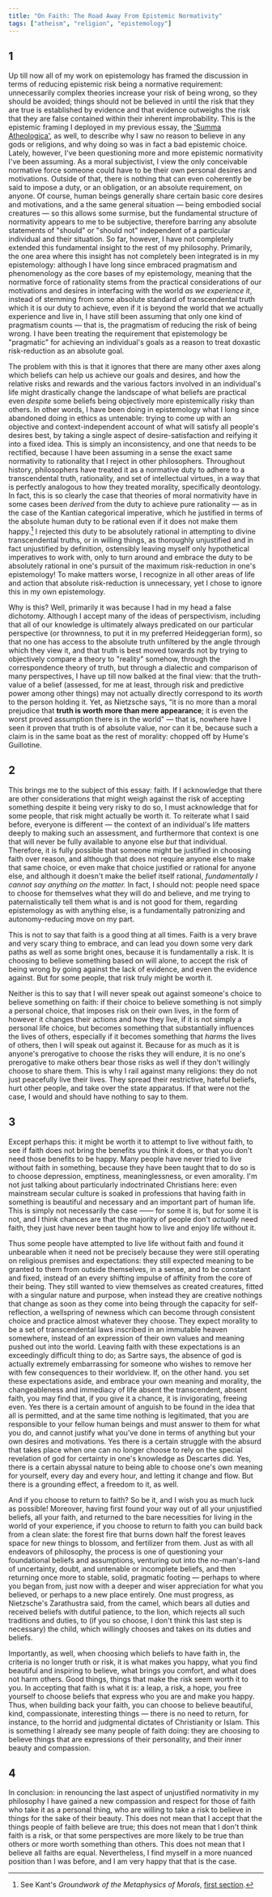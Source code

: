 ```yaml
---
title: "On Faith: The Road Away From Epistemic Normativity"
tags: ["atheism", "religion", "epistemology"]
---
```


## 1

Up till now all of my work on epistemology has framed the discussion in terms of reducing epistemic risk being a normative requirement: unnecessarily complex theories increase your risk of being wrong, so they should be avoided; things should not be believed in until the risk that they are true is established by evidence and that evidence outweighs the risk that they are false contained within their inherent improbability. This is the epistemic framing I deployed in my previous essay, the ['Summa Atheologica'](https://blog.alexisdumas.org/2022/02/08/atheism.html), as well, to describe why I saw no reason to believe in any gods or religions, and why doing so was in fact a bad epistemic choice. Lately, however, I've been questioning more and more epistemic normativity I've been assuming. As a moral subjectivist, I view the only conceivable normative force someone could have to be their own personal desires and motivations. Outside of that, there is nothing that can even coherently be said to impose a duty, or an obligation, or an absolute requirement, on anyone. Of course, human beings generally share certain basic core desires and motivations, and a the same general situation — being embodied social creatures — so this allows some surmise, but the fundamental structure of normativity appears  to me to be subjective, therefore barring any absolute statements of "should" or "should not" independent of a particular individual and their situation. So far, however, I have not completely extended this fundamental insight to the rest of my philosophy. Primarily, the one area where this insight has not completely been integrated is in my epistemology: although I have long since embraced pragmatism and phenomenology as the core bases of my epistemology, meaning that the normative force of rationality stems from the practical considerations of our motivations and desires in interfacing with the world *as we experience it*, instead of stemming from some absolute standard of transcendental truth which it is our duty to achieve, even if it is beyond the world that we actually experience and live in, I have still been assuming that only one kind of pragmatism counts — that is, the pragmatism of reducing the risk of being wrong. I have been treating the requirement that epistemology be "pragmatic" for achieving an individual's goals as a reason to treat doxastic risk-reduction as an absolute goal.

The problem with this is that it ignores that there are many other axes along which beliefs can help us achieve our goals and desires, and how the relative risks and rewards and the various factors involved in an individual's life might drastically change the landscape of what beliefs are practical even *despite* some beliefs being objectively more epistemically risky than others. In other words, I have been doing in epistemology what I long since abandoned doing in ethics as untenable: trying to come up with an objective and context-independent account of what will satisfy all people's desires best, by taking a single aspect of desire-satisfaction and reifying it into a fixed idea. This is simply an inconsistency, and one that needs to be rectified, because I have been assuming in a sense the exact same normativity to rationality that I reject in other philosophers. Throughout history, philosophers have treated it as a normative duty to adhere to a transcendental truth, rationality, and set of intellectual virtues, in a way that is perfectly analogous to how they treated morality, specifically deontology. In fact, this is so clearly the case that theories of moral normativity have in some cases been *derived* from the duty to achieve pure rationality — as in the case of the Kantian categorical imperative, which he justified in terms of the absolute human duty to be rational even if it does not make them happy.[^1] I rejected this duty to be absolutely rational in attempting to divine transcendental truths, or in willing things, as thoroughly unjustified and in fact unjustified by definition, ostensibly leaving myself only hypothetical imperatives to work with, only to turn around and embrace the duty to be absolutely rational in one's pursuit of the maximum risk-reduction in one's epistemology! To make matters worse, I recognize in all other areas of life and action that absolute risk-reduction is unnecessary, yet I chose to ignore this in  my own epistemology.

[^1]: See Kant's *Groundwork of the Metaphysics of Morals*, [first section](https://www.gutenberg.org/files/5682/5682-h/5682-h.htm#link2H_4_0002).

Why is this? Well, primarily it was because I had in my head a false dichotomy. Although I accept many of the ideas of perspectivism, including that all of our knowledge is ultimately always predicated on our particular perspective (or thrownness, to put it in my preferred Heideggerian form), so that no one has access to the absolute truth unfiltered by the angle through which they view it, and that truth is best moved towards not by trying to objectively compare a theory to "reality" somehow, through the correspondence theory of truth, but through a dialectic and comparison of many perspectives, I have up till now balked at the final view: that the truth-value of a belief (assessed, for me at least, through risk and predictive power among other things) may not actually directly correspond to its *worth* to the person holding it. Yet, as Nietzsche says, “it is no more than a moral prejudice that **truth is worth more than mere appearance**; it is even the worst proved assumption there is in the world" — that is, nowhere have I seen it proven that truth is of absolute value, nor can it be, because such a claim is in the same boat as the rest of morality: chopped off by Hume's Guillotine.

## 2

This brings me to the subject of this essay: faith. If I acknowledge that there are other considerations that might weigh against the risk of accepting something despite it being very risky to do so, I must acknowledge that for some people, that risk might actually be worth it. To reiterate what I said before, everyone is different — the context of an individual's life matters deeply to making such an assessment, and furthermore that context is one that will never be fully available to anyone else *but* that individual. Therefore, it is fully possible that someone might be justified in choosing faith over reason, and although that does not require anyone else to make that same choice, or even make that choice justified or rational for anyone else, and although it doesn't make the belief itself rational, *fundamentally I cannot say anything on the matter.* In fact, I should not: people need space to choose for themselves what they will do and believe, and me trying to paternalistically tell them what is and is not good for them, regarding epistemology as with anything else, is a fundamentally patronizing and autonomy-reducing move on my part.

This is not to say that faith is a good thing at all times. Faith is a very brave and very scary thing to embrace, and can lead you down some very dark paths as well as some bright ones, because it is fundamentally a risk. It is choosing to believe something based on will alone, to accept the risk of being wrong by going against the lack of evidence, and even the evidence against. But for some people, that risk truly might be worth it.

Neither is this to say that I will never speak out against someone's choice to believe something on faith: if their choice to believe something is not simply a personal choice, that imposes risk on their own lives, in the form of however it changes their actions and how they live, if it is not simply a personal life choice, but becomes something that substantially influences the lives of others, especially if it becomes something that *harms* the lives of others, then I will speak out against it. Because for as much as it is anyone's prerogative to choose the risks they will endure, it is no one's prerogative to make others bear those risks as well if they don't willingly choose to share them. This is why I rail against many religions: they do not just peacefully live their lives. They spread their restrictive, hateful beliefs, hurt other people, and take over the state apparatus. If that were not the case, I would and should have nothing to say to them.

## 3

Except perhaps this: it might be worth it to attempt to live without faith, to see if faith does not bring the benefits you think it does, or that you don't need those benefits to be happy. Many people have never tried to live without faith in something, because they have been taught that to do so is to choose depression, emptiness, meaninglessness, or even amorality. I'm not just talking about particularly indoctrinated Christians here: even mainstream secular culture is soaked in professions that having faith in something is beautiful and necessary and an important part of human life. This is simply not necessarily the case —— for some it is, but for some it is not, and I think chances are that the majority of people don't *actually* need faith, they just have never been taught how to live and enjoy life without it.

Thus some people have attempted to live life without faith and found it unbearable when it need not be precisely because they were still operating on religious premises and expectations: they still expected meaning to be granted to them from outside themselves, in a sense, and to be constant and fixed, instead of an every shifting impulse of affinity from the core of their being. They still wanted to view themselves as created creatures, fitted with a singular nature and purpose, when instead they are creative nothings that change as soon as they come into being through the capacity for self-reflection, a wellspring of newness which can become through consistent choice and practice almost whatever they choose. They expect morality to be a set of transcendental laws inscribed in an immutable heaven somewhere, instead of an expression of their own values and meaning pushed out into the world. Leaving faith with these expectations is an exceedingly difficult thing to do; as Sartre says, the absence of god is actually extremely embarrassing for someone who wishes to remove her with few consequences to their worldview. If, on the other hand. you set these expectations aside, and embrace your own meaning and morality, the changeableness and immediacy of life absent the transcendent, absent faith, you may find that, if you give it a chance, it is invigorating, freeing even. Yes there is a certain amount of anguish to be found in the idea that all is permitted, and at the same time nothing is legitimated, that you are responsible to your fellow human beings and must answer to them for what you do, and cannot justify what you've done in terms of anything but your own desires and motivations. Yes there is a certain struggle with the absurd that takes place when one can no longer choose to rely on the special revelation of god for certainty in one's knowledge as Descartes did. Yes, there is a certain abyssal nature to being able to choose one's own meaning for yourself, every day and every hour, and letting it change and flow. But there is a grounding effect, a freedom to it, as well.

And if you choose to return to faith? So be it, and I wish you as much luck as possible! Moreover, having first found your way out of all your unjustified beliefs, all your faith, and returned to the bare necessities for living in the world of your experience, if you choose to return to faith you can build back from a clean slate: the forest fire that burns down half the forest leaves space for new things to blossom, and fertilizer from them. Just as with all endeavors of philosophy, the process is one of questioning your foundational beliefs and assumptions, venturing out into the no-man's-land of uncertainty, doubt, and untenable or incomplete beliefs, and then returning once more to stable, solid, pragmatic footing — perhaps to where you began from, just now with a deeper and wiser appreciation for what you believed, or perhaps to a new place entirely. One must progress, as Nietzsche's Zarathustra said, from the camel, which bears all duties and received beliefs with dutiful patience, to the lion, which rejects all such traditions and duties, to (if you so choose, I don't think this last step is necessary) the child, which willingly chooses and takes on its duties and beliefs.

Importantly, as well, when choosing which beliefs to have faith in, the criteria is no longer truth or risk, it is what makes you happy, what you find beautiful and inspiring to believe, what brings you comfort, and what does not harm others. Good things, things that make the risk seem worth it to you. In accepting that faith is what it is: a leap, a risk, a hope, you free yourself to choose beliefs that express who you are and make you happy. Thus, when building back your faith, you can choose to believe beautiful, kind, compassionate, interesting things — there is no need to return, for instance, to the horrid and judgmental dictates of Christianity or Islam. This is something I already see many people of faith doing: they are choosing to believe things that are expressions of their personality, and their inner beauty and compassion.

## 4

In conclusion: in renouncing the last aspect of unjustified normativity in my philosophy I have gained a new compassion and respect for those of faith who take it as a personal thing, who are willing to take a risk to believe in things for the sake of their beauty. This does not mean that I accept that the things people of faith believe are true; this does not mean that I don't think faith is a risk, or that some perspectives are more likely to be true than others or more worth something than others. This does not mean that I believe all faiths are equal. Nevertheless, I find myself in a more nuanced position than I was before, and I am very happy that that is the case.
